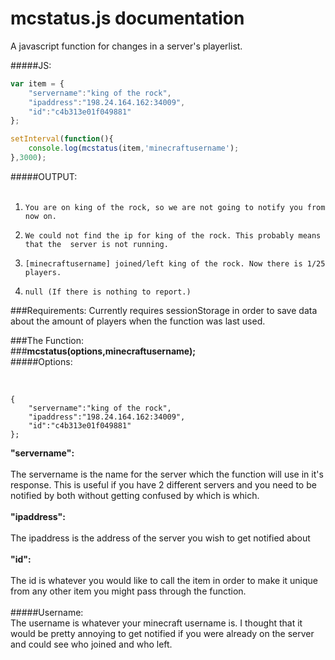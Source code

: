 # mcstatus.js documentation

A javascript function for changes in a server's playerlist. <br>

#####JS:

```js
var item = {
    "servername":"king of the rock",
    "ipaddress":"198.24.164.162:34009",
    "id":"c4b313e01f049881"
};

setInterval(function(){
    console.log(mcstatus(item,'minecraftusername');
},3000);
```

#####OUTPUT:<br><br>



1. `You are on king of the rock, so we are not going to notify you from now on.`

2. `We could not find the ip for king of the rock. This probably means that the  server is not running. `

3. `[minecraftusername] joined/left king of the rock. Now there is 1/25 players.`

4. `null (If there is nothing to report.)` 



###Requirements:
 Currently requires sessionStorage in order to save data about the 
 amount of players when the function was last used.

###The Function:
<br>
###**mcstatus(options,minecraftusername);**
<br>
#####Options:<br><br>

```

{
    "servername":"king of the rock",
    "ipaddress":"198.24.164.162:34009",
    "id":"c4b313e01f049881"
};

```
**"servername":**
<br><br>
The servername is the name for the server which the function will use in it's response. This is useful if you have 2 different servers and you need to be notified by both without getting confused by which is which.
<br><br>
**"ipaddress":**
<br><br>
The ipaddress is the address of the server you wish to get notified about
<br><br>
**"id":**
<br><br>
The id is whatever you would like to call the item in order to make it unique from any other item you might pass through the function.
<br><br>
#####Username:
<br>
The username is whatever your minecraft username is. I thought that it would be pretty annoying to get notified if you were already on the server and could see who joined and who left.
<br>
